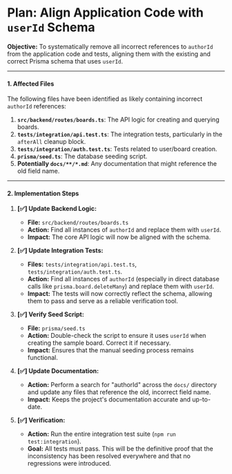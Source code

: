 # Plan: Align Application Code with `userId` Schema

**Objective:** To systematically remove all incorrect references to `authorId` from the application code and tests, aligning them with the existing and correct Prisma schema that uses `userId`.

---

#### 1. Affected Files

The following files have been identified as likely containing incorrect `authorId` references:

1.  **`src/backend/routes/boards.ts`**: The API logic for creating and querying boards.
2.  **`tests/integration/api.test.ts`**: The integration tests, particularly in the `afterAll` cleanup block.
3.  **`tests/integration/auth.test.ts`**: Tests related to user/board creation.
4.  **`prisma/seed.ts`**: The database seeding script.
5.  **Potentially `docs/**/*.md`**: Any documentation that might reference the old field name.

---

#### 2. Implementation Steps

1.  **[✅] Update Backend Logic:**
    *   **File:** `src/backend/routes/boards.ts`
    *   **Action:** Find all instances of `authorId` and replace them with `userId`.
    *   **Impact:** The core API logic will now be aligned with the schema.

2.  **[✅] Update Integration Tests:**
    *   **Files:** `tests/integration/api.test.ts`, `tests/integration/auth.test.ts`.
    *   **Action:** Find all instances of `authorId` (especially in direct database calls like `prisma.board.deleteMany`) and replace them with `userId`.
    *   **Impact:** The tests will now correctly reflect the schema, allowing them to pass and serve as a reliable verification tool.

3.  **[✅] Verify Seed Script:**
    *   **File:** `prisma/seed.ts`
    *   **Action:** Double-check the script to ensure it uses `userId` when creating the sample board. Correct it if necessary.
    *   **Impact:** Ensures that the manual seeding process remains functional.

4.  **[✅] Update Documentation:**
    *   **Action:** Perform a search for "authorId" across the `docs/` directory and update any files that reference the old, incorrect field name.
    *   **Impact:** Keeps the project's documentation accurate and up-to-date.

5.  **[✅] Verification:**
    *   **Action:** Run the entire integration test suite (`npm run test:integration`).
    *   **Goal:** All tests must pass. This will be the definitive proof that the inconsistency has been resolved everywhere and that no regressions were introduced.